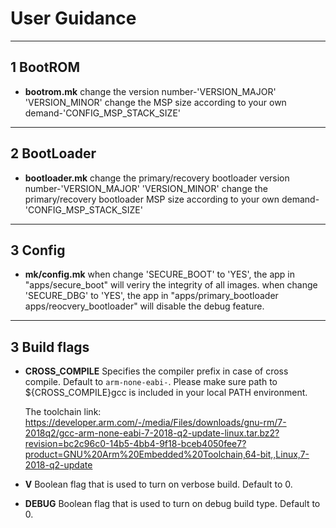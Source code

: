 
# User Guidance

---
## 1 BootROM
*   **bootrom.mk**
    change the version number-'VERSION_MAJOR' 'VERSION_MINOR'
    change the MSP size according to your own demand-'CONFIG_MSP_STACK_SIZE'

---
## 2 BootLoader
*   **bootloader.mk**
    change the primary/recovery bootloader version number-'VERSION_MAJOR' 'VERSION_MINOR'
    change the primary/recovery bootloader MSP size according to your own demand-'CONFIG_MSP_STACK_SIZE'

---
## 3 Config
*   **mk/config.mk**
    when change 'SECURE_BOOT' to 'YES', the app in "apps/secure_boot" will veriry the integrity of all images.
    when change 'SECURE_DBG' to 'YES', the app in "apps/primary_bootloader apps/reocvery_bootloader" will disable the debug feature.

---
## 3 Build flags

*   **CROSS_COMPILE**
    Specifies the compiler prefix in case of cross compile. Default to
    `arm-none-eabi-`. Please make sure path to ${CROSS_COMPILE}gcc is
    included in your local PATH environment.

    The toolchain link:
    https://developer.arm.com/-/media/Files/downloads/gnu-rm/7-2018q2/gcc-arm-none-eabi-7-2018-q2-update-linux.tar.bz2?revision=bc2c96c0-14b5-4bb4-9f18-bceb4050fee7?product=GNU%20Arm%20Embedded%20Toolchain,64-bit,,Linux,7-2018-q2-update

*   **V**
    Boolean flag that is used to turn on verbose build. Default to 0.

*   **DEBUG**
    Boolean flag that is used to turn on debug build type. Default to 0.
